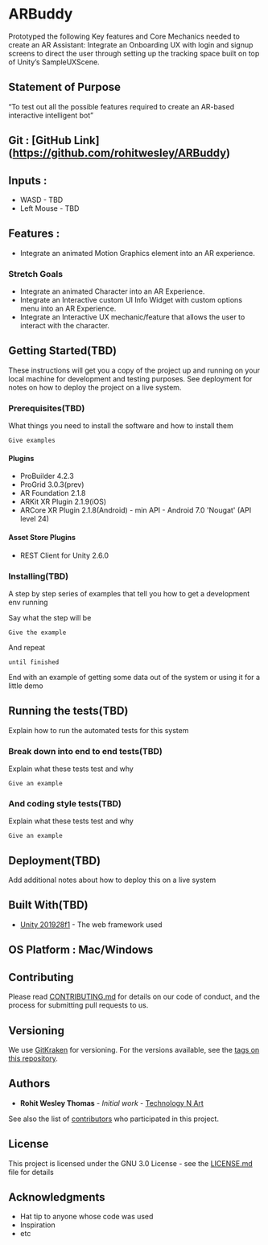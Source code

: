 
# ARBuddy

Prototyped the following Key features and Core Mechanics needed to create an AR Assistant:
Integrate an Onboarding UX with login and signup screens to direct the user through setting up the tracking space built on top of Unity’s  SampleUXScene.

## Statement of Purpose

“To test out all the possible features required to create an AR-based interactive intelligent bot”

## Git : [GitHub Link] (https://github.com/rohitwesley/ARBuddy)

## Inputs :
* WASD - TBD
* Left Mouse - TBD

## Features :

* Integrate an animated Motion Graphics element into an AR experience.

### Stretch Goals
* Integrate an animated Character into an AR Experience.
* Integrate an Interactive custom UI Info Widget with custom options menu into an AR Experience.
* Integrate an Interactive UX mechanic/feature that allows the user to interact with the character.

## Getting Started(TBD)

These instructions will get you a copy of the project up and running on your local machine for development and testing purposes. See deployment for notes on how to deploy the project on a live system.

### Prerequisites(TBD)

What things you need to install the software and how to install them

```
Give examples
```
#### Plugins
* ProBuilder 4.2.3	
* ProGrid 3.0.3(prev)
* AR Foundation 2.1.8
* ARKit XR Plugin 2.1.9(iOS)
* ARCore XR Plugin 2.1.8(Android) - min API - Android 7.0 'Nougat' (API level 24) 

#### Asset Store Plugins
* REST Client for Unity 2.6.0

### Installing(TBD)

A step by step series of examples that tell you how to get a development env running

Say what the step will be

```
Give the example
```

And repeat

```
until finished
```

End with an example of getting some data out of the system or using it for a little demo

## Running the tests(TBD)

Explain how to run the automated tests for this system

### Break down into end to end tests(TBD)

Explain what these tests test and why

```
Give an example
```

### And coding style tests(TBD)

Explain what these tests test and why

```
Give an example
```

## Deployment(TBD)

Add additional notes about how to deploy this on a live system

## Built With(TBD)

* [Unity 2019*2*8f1](https://unity.com/) - The web framework used

## OS Platform : Mac/Windows

## Contributing

Please read [CONTRIBUTING.md](https://gist.github.com/PurpleBooth/b24679402957c63ec426) for details on our code of conduct, and the process for submitting pull requests to us.

## Versioning

We use [GitKraken](https://www.gitkraken.com/) for versioning. For the versions available, see the [tags on this repository](https://github.com/rohitwesley/ARBuddy/tags). 

## Authors

* **Rohit Wesley Thomas** - *Initial work* - [Technology N Art](https://www.tecrt.co/)

See also the list of [contributors](https://github.com/rohitwesley/ARBuddy/contributors) who participated in this project.

## License

This project is licensed under the GNU 3.0 License - see the [LICENSE.md](LICENSE.md) file for details

## Acknowledgments

* Hat tip to anyone whose code was used
* Inspiration
* etc
